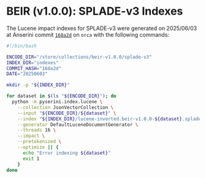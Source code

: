# BEIR (v1.0.0): SPLADE-v3 Indexes

The Lucene impact indexes for SPLADE-v3 were generated on 2025/06/03 at Anserini commit [`168a2d`](https://github.com/castorini/anserini/commit/168a2dfd31a9fc2c90003e70b4fba8d7c68ebef8) on `orca` with the following commands:

```bash
#!/bin/bash

ENCODE_DIR="/store/collections/beir-v1.0.0/splade-v3"
INDEX_DIR="indexes"
COMMIT_HASH="168a2d"
DATE="20250603"

mkdir -p "${INDEX_DIR}"

for dataset in $(ls "${ENCODE_DIR}"); do
  python -m pyserini.index.lucene \
    --collection JsonVectorCollection \
    --input "${ENCODE_DIR}/${dataset}" \
    --index "${INDEX_DIR}/lucene-inverted.beir-v1.0.0-${dataset}.splade-v3.${DATE}.${COMMIT_HASH}" \
    --generator DefaultLuceneDocumentGenerator \
    --threads 16 \
    --impact \
    --pretokenized \
    --optimize || {
      echo "Error indexing ${dataset}"
      exit 1
    }
done
```